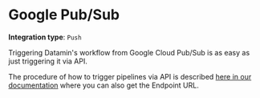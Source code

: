 # Google Pub/Sub

**Integration type**:  `Push`

Triggering Datamin's workflow from Google Cloud Pub/Sub is as easy as just triggering it via API.

The procedure of how to trigger pipelines via API is described [here in our documentation](../../api/api-endpoints.md#run-pipeline) where you can also get the Endpoint URL.

<figure><img src="https://docs.datamin.io/~gitbook/image?url=https:%2F%2F3180830455-files.gitbook.io%2F%7E%2Ffiles%2Fv0%2Fb%2Fgitbook-x-prod.appspot.com%2Fo%2Fspaces%252FD0FT8l3QzMrw546vOdHU%252Fuploads%252FEsTI6VyfINdutjXerEgX%252FScreenshot%25202023-06-12%2520at%252023.04.06.png%3Falt=media%26token=41f8a5a7-6f04-439f-8b43-6747fd1c263b&#x26;width=768&#x26;dpr=2&#x26;quality=100&#x26;sign=7b25ec162c1ece74ba3b7fc1134a0d4a3eb9f063a56cc352db0fe168d3475a21" alt=""><figcaption></figcaption></figure>
